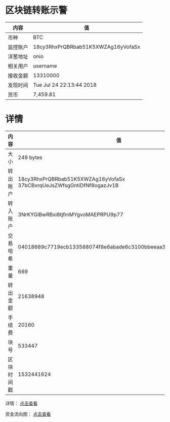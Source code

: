 ﻿# 区块链转账示警
|内容|值|
| ----- | ---- |
| 币种 | BTC |
|监控账户 | 18cy3RhxPrQBRbab51K5XWZAg16yVofaSx |
 |洋葱地址 | onio | 
 |相关用户 | username | 
|接收金额 | 13310000 |
|发现时间 |Tue Jul 24 22:13:44 2018|
|货币 |7,459.81 |


# 详情
|内容|值|
| ---  |  ----- |
|大小   | 249 bytes |
|转出账户 |  18cy3RhxPrQBRbab51K5XWZAg16yVofaSx<br/>  37bCBxrqUeJsZWfsgGntiDfNf8ogazJv1B<br/>  |
|转入账户 |  3NrKYGiBwRBxi8tjfmMYgvoMAEPRPU9p77<br/>  |
|交易哈希 | 04018689c7719ecb133588074f8e6abade6c3100bbeeaa3dd6186a4a782d8d04 |
|重量 | 669 |
|转出金额 | 21638948 |
|手续费 | 20160 |
|块号 |533447|
|区块时间戳 | 1532441624 |


详情： [点击查看]( https://blockchain.info/tx/04018689c7719ecb133588074f8e6abade6c3100bbeeaa3dd6186a4a782d8d04)

资金流向图： [点击查看](https://blockchain.info/tree/362374529)